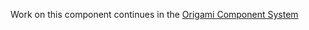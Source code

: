 Work on this component continues in the [Origami Component System](https://github.com/Financial-Times/origami/tree/main/components/visual-effects)
